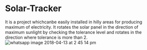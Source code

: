 # Solar-Tracker
It is a project whichcanbe easily installed in hilly areas for producing maximum of electricity. It rotates the solar panel in the direction of maximum sunlight by checking the tolerance level and rotates in the direction where tolerance is more than 2.
![whatsapp image 2018-04-13 at 2 45 14 pm](https://user-images.githubusercontent.com/37550379/43414825-8f6b45ae-9451-11e8-8c45-a3f6aea88f47.jpeg)

